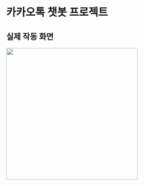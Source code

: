 # 카카오톡 챗봇 프로젝트

## 실제 작동 화면
<img src='https://github.com/taehoonjth/your-kakao-chatbot/blob/master/sample.gif?raw=true' alt='' width='350'>